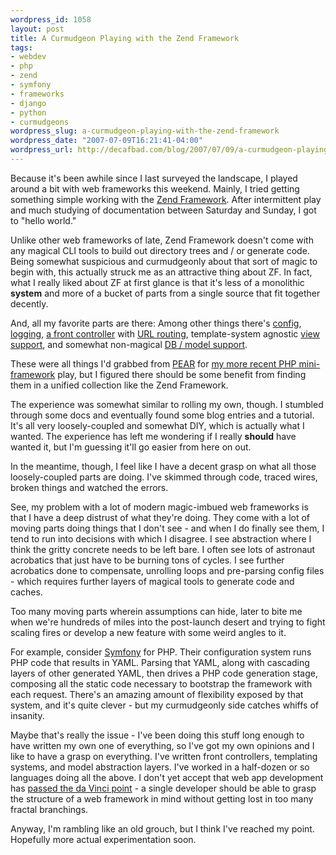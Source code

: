 ```yaml
--- 
wordpress_id: 1058
layout: post
title: A Curmudgeon Playing with the Zend Framework
tags: 
- webdev
- php
- zend
- symfony
- frameworks
- django
- python
- curmudgeons
wordpress_slug: a-curmudgeon-playing-with-the-zend-framework
wordpress_date: "2007-07-09T16:21:41-04:00"
wordpress_url: http://decafbad.com/blog/2007/07/09/a-curmudgeon-playing-with-the-zend-framework
---
```

<p>Because it's been awhile since I last surveyed the landscape, I played around a bit with web frameworks this weekend.  Mainly, I tried getting something simple working with the <a href="http://framework.zend.com/">Zend Framework</a>.  After intermittent play and much studying of documentation between Saturday and Sunday, I got to "hello world."</p>
<p>Unlike other web frameworks of late, Zend Framework doesn't come with any magical CLI tools to build out directory trees and / or generate code.  Being somewhat suspicious and curmudgeonly about that sort of magic to begin with, this actually struck me as an attractive thing about ZF.  In fact, what I really liked about ZF at first glance is that it's less of a monolithic <b>system</b> and more of a bucket of parts from a single source that fit together decently.</p>
<p>And, all my favorite parts are there:  Among other things there's <a href="http://framework.zend.com/manual/en/zend.config.html">config</a>, <a href="http://framework.zend.com/manual/en/zend.log.html">logging</a>, <a href="http://framework.zend.com/manual/en/zend.controller.html">a front controller</a> with <a href="http://framework.zend.com/manual/en/zend.controller.router.html">URL routing</a>, template-system agnostic <a href="http://framework.zend.com/manual/en/zend.view.html">view support</a>, and somewhat non-magical <a href="http://framework.zend.com/manual/en/zend.db.html">DB / model support</a>.</p>
<p>These were all things I'd grabbed from <a href="http://pear.php.net/">PEAR</a> for <a href="http://decafbad.com/svn/trunk/Cuckoo/lib/MiniFramework.php">my more recent PHP mini-framework</a> play, but I figured there should be some benefit from finding them in a unified collection like the Zend Framework.</p>
<p>The experience was somewhat similar to rolling my own, though.  I stumbled through some docs and eventually found some blog entries and a tutorial.  It's all very loosely-coupled and somewhat DIY, which is actually what I wanted.  The experience has left me wondering if I really <b>should</b> have wanted it, but I'm guessing it'll go easier from here on out.</p>
<p>In the meantime, though, I feel like I have a decent grasp on what all those loosely-coupled parts are doing.  I've skimmed through code, traced wires, broken things and watched the errors.</p>
<p>See, my problem with a lot of modern magic-imbued web frameworks is that I have a deep distrust of what they're doing.  They come with a lot of moving parts doing things that I don't see - and when I do finally see them, I tend to run into decisions with which I disagree.  I see abstraction where I think the gritty concrete needs to be left bare.  I often see lots of astronaut acrobatics that just have to be burning tons of cycles.  I see further acrobatics done to compensate, unrolling loops and pre-parsing config files - which requires further layers of magical tools to generate code and caches.</p>
<p>Too many moving parts wherein assumptions can hide, later to bite me when we're hundreds of miles into the post-launch desert and trying to fight scaling fires or develop a new feature with some weird angles to it.</p>
<p>For example, consider <a href="http://www.symfony-project.com/">Symfony</a> for PHP.  Their configuration system runs PHP code that results in YAML.  Parsing that YAML, along with cascading layers of other generated YAML, then drives a PHP code generation stage, composing all the static code necessary to bootstrap the framework with each request.  There's an amazing amount of flexibility exposed by that system, and it's quite clever -&nbsp;but my curmudgeonly side catches whiffs of insanity.</p>
<p>Maybe that's really the issue -&nbsp;I've been doing this stuff long enough to have written my own one of everything, so I've got my own opinions and I like to have a grasp on everything.  I've written front controllers, templating systems, and model abstraction layers.  I've worked in a half-dozen or so languages doing all the above.  I don't yet accept that web app development has <a href="http://mengwong.livejournal.com/38969.html">passed the da Vinci point</a> -&nbsp;a single developer should be able to grasp the structure of a web framework in mind without getting lost in too many fractal branchings.</p>
<p>Anyway, I'm rambling like an old grouch, but I think I've reached my point.  Hopefully more actual experimentation soon.</p>
